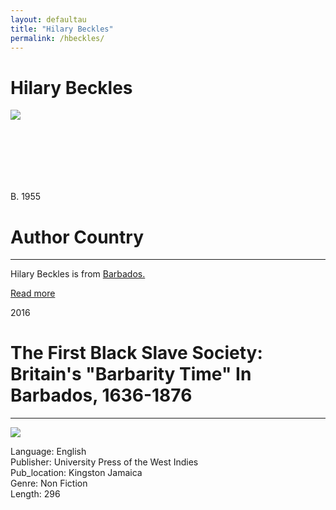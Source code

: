 ```yaml
---
layout: defaultau
title: "Hilary Beckles"
permalink: /hbeckles/
---
```

<!-- partial:index.partial.html -->
<div class="content">
    <h1>Hilary Beckles</h1>
    <div class="quote">
        <div><img src="http://t0.gstatic.com/licensed-image?q=tbn:ANd9GcR-3iAzHC5No2le1Z-gzIaUbTHbCyzSL9ygUUiSjAI-JbOQdqHTCs8VW6i_34x4bltVdvTKMv4IbYzyaRM" class="logo"></div>
    </div>
    <div class="timeline">
        <div style="padding-bottom:100px;"></div>
        <div class="block">
            <div class="date right"><p class="right"> B. 1955 </p></div>
            <div class="dot"></div>
            <div class="left first">
            <div class="author_country">
                <h1>Author Country</h1><hr>
          <div class="aclocation">  <p> Hilary Beckles is from <a href="{{ site.baseurl }}/12">Barbados.</a></p></div>
                <div class="acreadmore"><a href="https://en.wikipedia.org/wiki/Hilary_Beckles">Read more</a></div>
            </div>
            </div>
        </div>
        <div class="block">
            <div class="date right"><p class="right">2016</p></div>
            <div class="dot"></div>
            <div class="left">
                <h1>The First Black Slave Society: Britain's "Barbarity Time" In Barbados, 1636-1876</h1><hr>
                <p><img src="https://images-na.ssl-images-amazon.com/images/I/61VlbEODsEL._SX332_BO1,204,203,200_.jpg"></p>
                <p>
                Language: English <br/>
                Publisher: University Press of the West Indies <br/>
                Pub_location: Kingston Jamaica<br/>
                Genre: Non Fiction <br/>
                Length: 296 <br/>
                </p>
            </div>
        </div>
